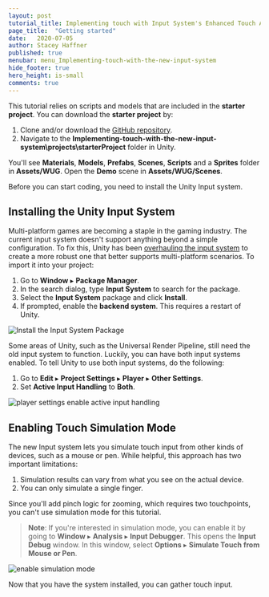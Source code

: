 ```yaml
---
layout: post
tutorial_title: Implementing touch with Input System's Enhanced Touch API
page_title:  "Getting started"
date:   2020-07-05
author: Stacey Haffner
published: true
menubar: menu_Implementing-touch-with-the-new-input-system
hide_footer: true
hero_height: is-small
comments: true
---
```


This tutorial relies on scripts and models that are included in the **starter project**. You can download the **starter project** by:

1. Clone and/or download the [GitHub repository](https://github.com/Yecats/GameDevTutorials). 
2. Navigate to the **Implementing-touch-with-the-new-input-system\projects\starterProject** folder in Unity. 

You'll see **Materials**, **Models**, **Prefabs**, **Scenes**, **Scripts** and a **Sprites** folder in **Assets/WUG**. Open the **Demo** scene in **Assets/WUG/Scenes**. 

Before you can start coding, you need to install the Unity Input system.

## Installing the Unity Input System

Multi-platform games are becoming a staple in the gaming industry. The current input system doesn't support anything beyond a simple configuration. To fix this, Unity has been [overhauling the input system](https://blogs.unity3d.com/2019/10/14/introducing-the-new-input-system/) to create a more robust one that better supports multi-platform scenarios. To import it into your project:

1.  Go to **Window** ▸ **Package Manager**.
2.  In the search dialog, type **Input System** to search for the package.
3.  Select the **Input System** package and click **Install**.
4.  If prompted, enable the **backend system**. This requires a restart of Unity.

![Install the Input System Package]({{page.dir}}/images/installInputSystemPackage.gif)

Some areas of Unity, such as the Universal Render Pipeline, still need the old input system to function. Luckily, you can have both input systems enabled. To tell Unity to use both input systems, do the following:

1.  Go to **Edit** ▸ **Project Settings** ▸ **Player** ▸ **Other Settings**.
2.  Set **Active Input Handling** to **Both**.

![player settings enable active input handling]({{page.dir}}/images/active-input-handling-highlight.png)

## Enabling Touch Simulation Mode

The new Input system lets you simulate touch input from other kinds of devices, such as a mouse or pen. While helpful, this approach has two important limitations:

1.  Simulation results can vary from what you see on the actual device.
2.  You can only simulate a single finger.

Since you'll add pinch logic for zooming, which requires two touchpoints, you can't use simulation mode for this tutorial.

> **Note**: If you're interested in simulation mode, you can enable it by going to **Window** ▸ **Analysis** ▸ **Input Debugger**. This opens the **Input Debug** window. In this window, select **Options** ▸ **Simulate Touch from Mouse or Pen**. 

![enable simulation mode]({{page.dir}}/images/enable-simulate-touch-input.png)

Now that you have the system installed, you can gather touch input.